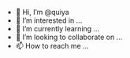 - 👋 Hi, I’m @quiya
- 👀 I’m interested in ...
- 🌱 I’m currently learning ...
- 💞️ I’m looking to collaborate on ...
- 📫 How to reach me ...

<!---
quiya/quiya is a ✨ special ✨ repository because its `README.md` (this file) appears on your GitHub profile.
You can click the Preview link to take a look at your changes.
--->
